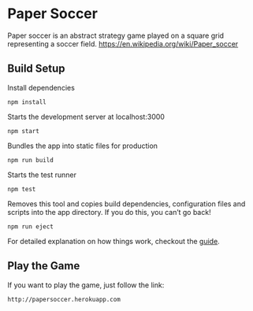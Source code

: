 # Paper Soccer
Paper soccer is an abstract strategy game played on a square grid representing a soccer field.
https://en.wikipedia.org/wiki/Paper_soccer

## Build Setup

Install dependencies

    npm install

Starts the development server at localhost:3000

    npm start

Bundles the app into static files for production

    npm run build

Starts the test runner

    npm test

Removes this tool and copies build dependencies, configuration files and scripts into the app directory. If you do this, you can’t go back!

    npm run eject

For detailed explanation on how things work, checkout the [guide](https://github.com/facebookincubator/create-react-app).

## Play the Game

If you want to play the game, just follow the link:

    http://papersoccer.herokuapp.com